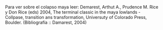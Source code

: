 Para ver sobre el colapso maya leer:
Demarest, Arthut A., Prudence M. Rice y Don Rice (eds)
2004, The terminal classic in the maya lowlands - Collpase, transition ans transformation, Universuty of Colorado Press, Boulder. (Bibliografía :: Damarest, 2004) 








